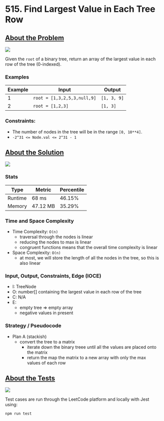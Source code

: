 # 515. Find Largest Value in Each Tree Row

## <a href='https://leetcode.com/problems/find-largest-value-in-each-tree-row/?envType=daily-question&envId=2023-10-24'>About the Problem</a>

<img src='https://img.shields.io/badge/LeetCode-FFA116.svg?style=for-the-badge&logo=LeetCode&logoColor=white' />

Given the `root` of a binary tree, return an array of the largest value in each row of the tree (0-indexed).

### Examples

| Example| Input | Output |
| --- | --- | --- |
| 1 | `root = [1,3,2,5,3,null,9]` | `[1, 3, 9]` |
| 2 | `root = [1,2,3]` | `[1, 3]` |

### Constraints:

- The number of nodes in the tree will be in the range `[0, 10**4]`.
- `-2^31 <= Node.val <= 2^31 - 1`

## <a href='largestValues.js'>About the Solution</a>

<img src='https://img.shields.io/badge/JavaScript-F7DF1E.svg?style=for-the-badge&logo=JavaScript&logoColor=black' />

### Stats
| Type | Metric | Percentile |
| --- | --- | --- |
| Runtime | 68 ms | 46.15% |
| Memory | 47.12 MB | 35.29% |

### Time and Space Complexity
  - Time Complexity: `O(n)`
    - traversal through the nodes is linear
    - reducing the nodes to max is linear
    - congruent functions means that the overall time complexity is linear
  - Space Complexity: `O(n)`
    - at most, we will store the length of all the nodes in the tree, so this is also linear

### Input, Output, Constraints, Edge (IOCE)

  - I: TreeNode
  - O: number[] containing the largest value in each row of the tree
  - C: N/A
  - E:
    - empty tree => empty array
    - negative values in present

### Strategy / Pseudocode
- Plan A (stackish)
  - convert the tree to a matrix
    - iterate down the binary treee until all the values are placed onto the matrix
    - return the map the matrix to a new array with only the max values of each row

## <a href='largestValues.test.js'>About the Tests</a>

<img src='https://img.shields.io/badge/Jest-C21325.svg?style=for-the-badge&logo=Jest&logoColor=white' />

Test cases are run through the LeetCode platform and locally with Jest using:
```
npm run test
```